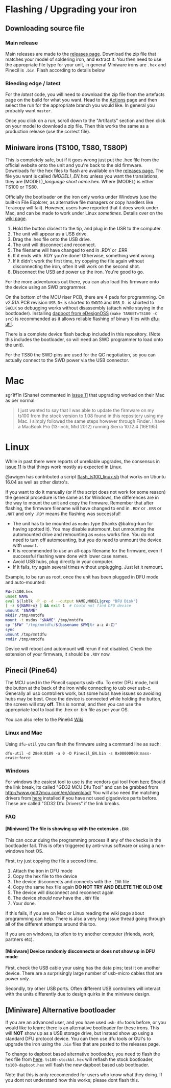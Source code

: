 # Flashing / Upgrading your iron

## Downloading source file

### Main release

Main releases are made to the [releases page](https://github.com/Ralim/IronOS/releases).
Download the zip file that matches your model of soldering iron, and extract it.
You then need to use the appropriate file type for your unit, in general Miniware irons are `.hex` and Pinecil is `.bin`.
Flash according to details below

### Bleeding edge / latest

For the _latest_ code, you will need to download the zip file from the artefacts page on the build for what you want.
Head to the [Actions](https://github.com/Ralim/IronOS/actions) page and then select the run for the appropriate branch you would like.
In general you probably want `master`.

Once you click on a run, scroll down to the "Artifacts" section and then click on your model to download a zip file.
Then this works the same as a production release (use the correct file).

## Miniware irons (TS100, TS80, TS80P)

This is completely safe, but if it goes wrong just put the .hex file from the official website onto the unit and you're back to the old firmware. Downloads for the hex files to flash are available on the [releases page.](https://github.com/Ralim/IronOS/releases) The file you want is called _(MODEL)\_EN.hex_ unless you want the translations, they are (MODEL)\__language short name_.hex. Where (MODEL) is either TS100 or TS80.

Officially the bootloader on the iron only works under Windows (use the built-in File Explorer, as alternative file managers or copy handlers like Teracopy will fail). However, users have reported that it does work under Mac, and can be made to work under Linux _sometimes_. Details over on the [wiki page](https://github.com/Ralim/ts100/wiki/Upgrading-Firmware).

1. Hold the button closest to the tip, and plug in the USB to the computer.
2. The unit will appear as a USB drive.
3. Drag the .hex file onto the USB drive.
4. The unit will disconnect and reconnect.
5. The filename will have changed to end in .RDY or .ERR
6. If it ends with .RDY you're done! Otherwise, something went wrong.
7. If it didn't work the first time, try copying the file again without disconnecting the iron, often it will work on the second shot.
8. Disconnect the USB and power up the iron. You're good to go.

For the more adventurous out there, you can also load this firmware onto the device using an SWD programmer.

On the bottom of the MCU riser PCB, there are 4 pads for programming. On v2.51A PCB revision `USB_D+` is shorted to `SWDIO` and `USB_D-` is shorted to `SWCLK` so debugging works without disassembly (attach while staying in the bootloader). Installing [dapboot from eDesignOSS](https://github.com/eDesignOSS/dapboot) (`make TARGET=TS100 -C src`) is recommended as it allows reliable flashing of binary files with [dfu-util](http://dfu-util.sourceforge.net/).

There is a complete device flash backup included in this repository. (Note this includes the bootloader, so will need an SWD programmer to load onto the unit).

For the TS80 the SWD pins are used for the QC negotiation, so you can actually connect to the SWD power via the USB connector.

# Mac

sgr1ff1n (Shane) commented in [issue 11](https://github.com/Ralim/ts100/issues/11) that upgrading worked on their Mac as per normal:

> I just wanted to say that I was able to update the firmware on my ts100 from the stock version to 1.08 found in this repository using my Mac. I simply followed the same steps however through Finder. I have a MacBook Pro (13-inch, Mid 2012) running Sierra 10.12.4 (16E195).

# Linux

While in past there were reports of unreliable upgrades, the consensus in [issue 11](https://github.com/Ralim/ts100/issues/11) is that things work mostly as expected in Linux.

@awigen has contributed a script [flash_ts100_linux.sh](https://raw.githubusercontent.com/Ralim/ts100/master/Flashing/flash_ts100_linux.sh) that works on Ubuntu 16.04 as well as other distro's.

If you want to do it manually (or if the script does not work for some reason) the general procedure is the same as for Windows, the differences are in the way to mount the unit and copy the firmware.
Remember that after flashing, the firmware filename will have changed to end in `.RDY` or `.ERR` or `.NOT` and only `.RDY` means the flashing was successful!

- The unit has to be mounted as `msdos` type (thanks @balrog-kun for having spotted it). You may disable automount, but unmounting the automounted drive and remounting as `msdos` works fine. You do not need to turn off automounting, but you do need to unmount the device with `umount`.
- It is recommended to use an all-caps filename for the firmware, even if successful flashing were done with lower case names.
- Avoid USB hubs, plug directly in your computer.
- If it fails, try again several times without unplugging. Just let it remount.

Example, to be run as root, once the unit has been plugged in DFU mode and auto-mounted:

```bash
FW=ts100.hex
unset NAME
eval $(lsblk -P -p -d --output NAME,MODEL|grep "DFU Disk")
[ -z ${NAME+x} ] && exit 1  # Could not find DFU device
umount "$NAME"
mkdir /tmp/mntdfu
mount -t msdos "$NAME" /tmp/mntdfu
cp "$FW" "/tmp/mntdfu/$(basename $FW|tr a-z A-Z)"
sync
umount /tmp/mntdfu
rmdir /tmp/mntdfu
```

Device will reboot and automount will rerun if not disabled.
Check the extension of your firmware, it should be `.RDY` now.

## Pinecil (Pine64)

The MCU used in the Pinecil supports usb-dfu.
To enter DFU mode, hold the button at the back of the iron while connecting to usb over usb-c.
Generally all usb controllers work, but some hubs have issues so avoiding hubs may be best.
Once the device is connected while holding the button, the screen will stay **off**.
This is normal, and then you can use the appropriate tool to load the .hex or .bin file as per your OS.

You can also refer to the Pine64 [Wiki](https://wiki.pine64.org/wiki/Pinecil).

### Linux and Mac

Using `dfu-util` you can flash the firmware using a command line as such:

```
dfu-util -d 28e9:0189 -a 0 -D Pinecil_EN.bin -s 0x08000000:mass-erase:force
```

### Windows

For windows the easiest tool to use is the vendors gui tool from [here](http://www.gd32mcu.com/download/down/document_id/176/path_type/1)
Should the link break, its called "GD32 MCU Dfu Tool" and can be grabbed from http://www.gd32mcu.com/en/download/
You will also need the matching drivers from [here](http://www.gd32mcu.com/download/down/document_id/244/path_type/1) installed if you have not used gigadevice parts before.
These are called "GD32 Dfu Drivers" if the link breaks.

### FAQ

#### [Miniware] The file is showing up with the extension `.ERR`

This can occur duing the programming process if any of the checks in the bootloader fail. This is often triggered by anti-virus software or using a non-windows host OS.

First, try just copying the file a second time.

1. Attach the iron in DFU mode
2. Copy the hex file to the device
3. The device disconnects and connects with the `.ERR` file
4. Copy the same hex file again **DO NOT TRY AND DELETE THE OLD ONE**
5. The device will disconnect and reconnect again
6. The device _should_ now have the `.RDY` file
7. Your done.

If this fails, if you are on Mac or Linux reading the wiki page about programming can help. There is also a very long issue thread going through all of the different attempts around this too.

If you are on windows, its often to try another computer (friends, work, partners etc).

#### [Miniware] Device randomly disconnects or does not show up in DFU mode

First, check the USB cable your using has the data pins; test it on another device. There are a surprisingly large number of usb-micro cables that are power _only_.

Secondly, try other USB ports. Often different USB controllers will interact with the units differently due to design quirks in the miniware design.

## [Miniware] Alternative bootloader

If you are an advanced user, and you have used `usb-dfu` tools before, or you would like to learn; there is an alternative bootloader for these irons.
This will **NOT** show up as a USB storage drive, but instead show up using a standard DFU protocol device. You can then use dfu tools or GUI's to upgrade the iron using the `.bin` files that are posted to the releases page.

To change to dapboot based alternative bootloader, you need to flash the hex file from [here](https://github.com/eDesignOSS/ts100-bl-flasher/releases).
`ts100-stockbl.hex` will reflash the stock bootloader, `ts100-dapboot.hex` will flash the new dapboot based usb bootloader.

Note that this is only reccomended for users who know what they doing. If you dont not understand how this works; please dont flash this.
